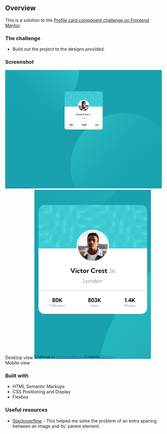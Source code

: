 ## Overview
This is a solution to the [Profile card component challenge on Frontend Mentor](https://www.frontendmentor.io/challenges/profile-card-component-cfArpWshJ).

### The challenge

- Build out the project to the designs provided.

### Screenshot
<img src="/design/finished-products/vic-1440.PNG">
Desktop view


<img src="/design/finished-products/vic.PNG">
Mobile view

### Built with
- HTML Semantic Markups
- CSS Positioning and Display
- Flexbox

### Useful resources
- [Stackoverflow](https://stackoverflow.com/questions/23177649/unneccessary-space-between-parent-div-and-image-thats-inside-of-it/23177670) - This helped me solve the problem of an extra spacing between an image and its' parent element.

